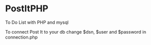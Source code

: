 # PostItPHP
To Do List with PHP and mysql

To connect Post It to your db change $dsn, $user and $password in connection.php
